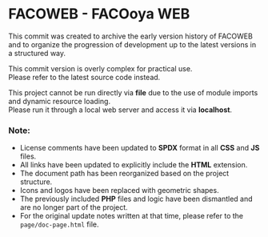 # FACOWEB - FACOoya WEB

This commit was created to archive the early version history of FACOWEB  
and to organize the progression of development up to the latest versions in a structured way.

This commit version is overly complex for practical use.  
Please refer to the latest source code instead.

This project cannot be run directly via **file** due to the use of module imports and dynamic resource loading.  
Please run it through a local web server and access it via **localhost**.

### Note:
- License comments have been updated to **SPDX** format in all **CSS** and **JS** files.
- All links have been updated to explicitly include the **HTML** extension.
- The document path has been reorganized based on the project structure.
- Icons and logos have been replaced with geometric shapes.
- The previously included **PHP** files and logic have been dismantled and are no longer part of the project.
- For the original update notes written at that time, please refer to the `page/doc-page.html` file.